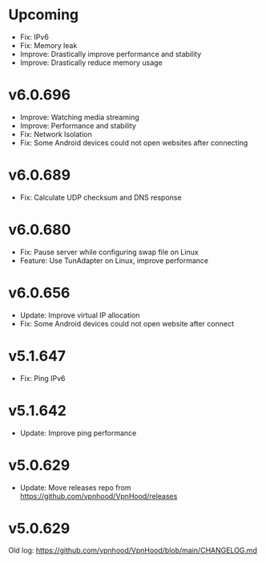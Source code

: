 # Upcoming
* Fix: IPv6
* Fix: Memory leak
* Improve: Drastically improve performance and stability
* Improve: Drastically reduce memory usage

# v6.0.696
* Improve: Watching media streaming
* Improve: Performance and stability
* Fix: Network Isolation
* Fix: Some Android devices could not open websites after connecting

# v6.0.689
* Fix: Calculate UDP checksum and DNS response

# v6.0.680
* Fix: Pause server while configuring swap file on Linux
* Feature: Use TunAdapter on Linux, improve performance

# v6.0.656
* Update: Improve virtual IP allocation
* Fix: Some Android devices could not open website after connect

# v5.1.647
* Fix: Ping IPv6 

# v5.1.642
* Update: Improve ping performance

# v5.0.629
* Update: Move releases repo from https://github.com/vpnhood/VpnHood/releases

# v5.0.629
Old log: https://github.com/vpnhood/VpnHood/blob/main/CHANGELOG.md
